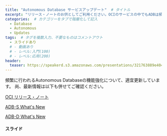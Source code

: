 ```yaml
---
title: "Autonomous Database サービスアップデート"  # タイトル
excerpt: "リリース・ノートのお供としてご利用ください。OCIのサービスの中でもADBは頻繁に機能強化が行われますので、ADBに特化して更新情報を追記しています。"
categories:  # カテゴリーをタブで階層化して記入
  - Database
  - Autonomous
  - Updates
tags:  # タグを複数入力、不要なものはコメントアウト
  - スライドあり
  # - 動画あり
  # - レベル:入門(100)
  # - レベル:応用(200)
header:
  teaser: https://speakerd.s3.amazonaws.com/presentations/321763889e40491f9616346e568e1980/slide_0.jpg
---
```


頻繁に行われるAutonomous Databaseの機能強化について、適宜更新しています。
尚、最新情報は以下も併せてご確認ください。

[OCI リリース・ノート](https://docs.oracle.com/en-us/iaas/releasenotes/services/database)

[ADB-S What's New](https://docs.oracle.com/en/cloud/paas/autonomous-database/adbsn)

[ADB-D What's New](https://docs.oracle.com/en/cloud/paas/autonomous-database/atpwd)


#### スライド

<div style="max-width:768px">

<!-- Speakerdeckから Embeded リンクを取得して貼り付け (ここから) -->
<script async class="speakerdeck-embed" data-id="321763889e40491f9616346e568e1980" data-ratio="1.77777777777778" src="//speakerdeck.com/assets/embed.js"></script>
<!-- Speakerdeckから Embeded リンクを取得して貼り付け (ここまで) -->

</div>
